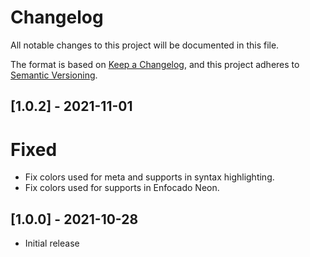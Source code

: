 # Changelog

All notable changes to this project will be documented in this file.

The format is based on [Keep a Changelog](https://keepachangelog.com/en/1.0.0/), and this project adheres to [Semantic Versioning](https://semver.org/spec/v2.0.0.html).

## [1.0.2] - 2021-11-01

# Fixed

- Fix colors used for meta and supports in syntax highlighting.
- Fix colors used for supports in Enfocado Neon.

## [1.0.0] - 2021-10-28

- Initial release
